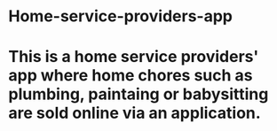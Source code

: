 # Home-service-providers-app
# This is a home service providers' app where home chores such as plumbing, paintaing or babysitting are sold online via an application.
